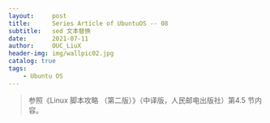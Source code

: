 ```yaml
---
layout:     post
title:      Series Article of UbuntuOS -- 08 
subtitle:   sed 文本替换          
date:       2021-07-11
author:     OUC_LiuX
header-img: img/wallpic02.jpg
catalog: true
tags:
    - Ubuntu OS
---
```


> 参照《Linux 脚本攻略 （第二版）》（中译版，人民邮电出版社）第4.5 节内容。      

